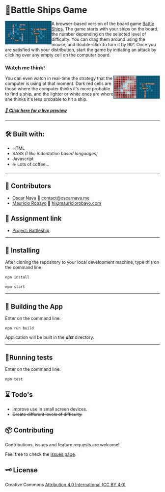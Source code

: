 # 🚢Battle Ships Game

[<img src="docs/board.png" align="left" width="30%">](https://oscarnava.me/battleships/)
A browser-based version of the board game [Battle Ships](https://en.wikipedia.org/wiki/Battleship_(game)). The game starts with your ships on the board, the number depending on the selected level of difficulty. You can drag them around using the mouse, and double-click to turn it by 90°. Once you are satisfied with your distribution, start the game by initiating an attack by clicking over any empty cell on the computer board.

### Watch me think!
[<img src="docs/thinking.png" align="right" width="30%">](https://oscarnava.me/battleships/)
You can even watch in real-time the strategy that the computer is using at that moment. Dark red cells are those where the computer thinks it's more probable to find a ship, and the lighter or white ones are where she thinks it's less probable to hit a ship.

##### [👀 Click here for a live preview](https://oscarnava.me/battleships/)

---
## 🛠 Built with:
- HTML
- SASS *(I like indentation based languages)*
- Javascript
- ☕ Lots of coffee...

---
## 👤 Contributors

- [Oscar Nava](https://github.com/oscarnava) 📧 contact@oscarnava.me
- [Mauricio Robayo](https://github.com/MauricioRobayo) 📧 hi@mauriciorobayo.com

## 🔗 Assignment link

- [Project: Battleship](https://www.theodinproject.com/courses/javascript/lessons/battleship)

---

## 🔧 Installing

After cloning the repository to your local development machine, type this on the command line:

`npm install`

`npm start`

---

## 🔨 Building the App
Enter on the command line:

`npm run build`

Application will be built in the _**dist**_ directory.

---

## 🧪Running tests
Enter on the command line:

`npm test`

## ⌛ Todo's

- Improve use in small screen devices.
- ~~Create different levels of difficulty.~~

## 📦 Contributing
Contributions, issues and feature requests are welcome!

Feel free to check the [issues page](https://github.com/oscarnava/Battleship/issues).

## 🗝 License
Creative Commons [Attribution 4.0 International (CC BY 4.0)](https://creativecommons.org/licenses/by/4.0/)
